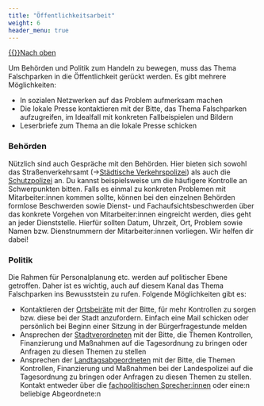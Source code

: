 ```yaml
---
title: "Öffentlichkeitsarbeit"
weight: 6
header_menu: true
---
```

[{{<icon class="fa fa-arrow-circle-o-up">}}Nach oben](#top)

Um Behörden und Politik zum Handeln zu bewegen, muss das Thema Falschparken in die Öffentlichkeit gerückt werden. Es gibt mehrere Möglichkeiten:

*   In sozialen Netzwerken auf das Problem aufmerksam machen
*   Die lokale Presse kontaktieren mit der Bitte, das Thema Falschparken aufzugreifen, im Idealfall mit konkreten Fallbeispielen und Bildern
*   Leserbriefe zum Thema an die lokale Presse schicken

### Behörden

Nützlich sind auch Gespräche mit den Behörden. Hier bieten sich sowohl das Straßenverkehrsamt (->[Städtische Verkehrspolizei](#behörden_staedtische_verkehrspolizei)) als auch die <a href="#behörden_schutzpolizei">Schutzpolizei</a> an. Du kannst beispielsweise um die häufigere Kontrolle an Schwerpunkten bitten. Falls es einmal zu konkreten Problemen mit Mitarbeiter:innen kommen sollte, können bei den einzelnen Behörden formlose Beschwerden sowie Dienst- und Fachaufsichtsbeschwerden über das konkrete Vorgehen von Mitarbeiter:innen eingreicht werden, dies geht an jeder Dienststelle. Hierfür sollten Datum, Uhrzeit, Ort, Problem sowie Namen bzw. Dienstnummern der Mitarbeiter:innen vorliegen. Wir helfen dir dabei!

### Politik

Die Rahmen für Personalplanung etc. werden auf politischer Ebene getroffen. Daher ist es wichtig, auch auf diesem Kanal das Thema Falschparken ins Bewusststein zu rufen. Folgende Möglichkeiten gibt es:

*   Kontaktieren der [Ortsbeiräte](https://frankfurt.de/service-und-rathaus/stadtpolitik/ortsbeiraete) mit der Bitte, für mehr Kontrollen zu sorgen bzw. diese bei der Stadt anzufordern. Einfach eine Mail schicken oder persönlich bei Beginn einer Sitzung in der Bürgerfragestunde melden
*   Ansprechen der [Stadtverordneten](http://www.stvv.frankfurt.de/stvvorg/P_STVV.htm) mit der Bitte, die Themen Kontrollen, Finanzierung und Maßnahmen auf die Tagesordnung zu bringen oder Anfragen zu diesen Themen zu stellen
*   Ansprechen der [Landtagsabgeordneten](https://hessischer-landtag.de/aktive-abgeordnete) mit der Bitte, die Themen Kontrollen, Finanzierung und Maßnahmen bei der Landespolizei auf die Tagesordnung zu bringen oder Anfragen zu diesen Themen zu stellen. Kontakt entweder über die [fachpolitischen Sprecher:innen](https://hessischer-landtag.de/sites/default/files/scald/files/Fachpolitische-Sprecher-20-WP-2020.pdf) oder eine:n beliebige Abgeordnete:n

